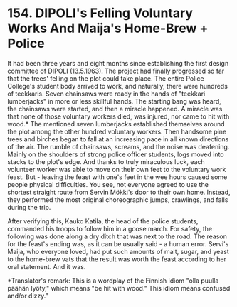


    
# 154. DIPOLI's Felling Voluntary Works And Maija's Home-Brew + Police

It had been three years and eight months since establishing the first design committee of DIPOLI (13.5.1963). The project had finally progressed so far that the trees' felling on the plot could take place. The entire Police College's student body arrived to work, and naturally, there were hundreds of teekkaris. Seven chainsaws were ready in the hands of "teekkari lumberjacks" in more or less skillful hands. The starting bang was heard, the chainsaws were started, and then a miracle happened. A miracle was that none of those voluntary workers died, was injured, nor came to hit with wood.\* The mentioned seven lumberjacks established themselves around the plot among the other hundred voluntary workers. Then handsome pine trees and birches began to fall at an increasing pace in all known directions of the air. The rumble of chainsaws, screams, and the noise was deafening. Mainly on the shoulders of strong police officer students, logs moved into stacks to the plot's edge. And thanks to truly miraculous luck, each volunteer worker was able to move on their own feet to the voluntary work feast. But - leaving the feast with one's feet in the wee hours caused some people physical difficulties. You see, not everyone agreed to use the shortest straight route from Servin Mökki's door to their own home. Instead, they performed the most original choreographic jumps, crawlings, and falls during the trip.

After verifying this, Kauko Katila, the head of the police students, commanded his troops to follow him in a goose march. For safety, the following was done along a dry ditch that was next to the road. The reason for the feast's ending was, as it can be usually said - a human error. Servi's Maija, who everyone loved, had put such amounts of malt, sugar, and yeast to the home-brew vats that the result was worth the feast according to her oral statement. And it was.

\*Translator's remark: This is a wordplay of the Finnish idiom "olla puulla päähän lyöty," which means "be hit with wood." This idiom means confused and/or dizzy."
